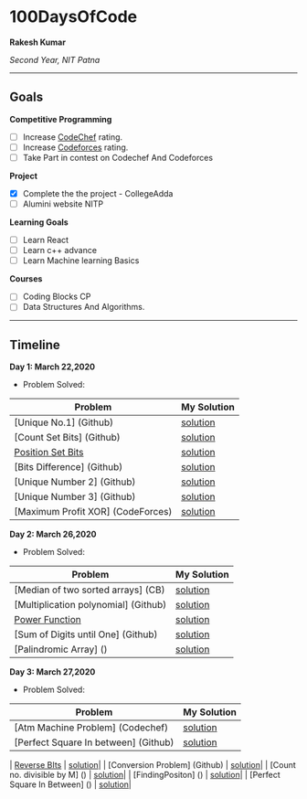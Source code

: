 # 100DaysOfCode

**Rakesh Kumar**

*Second Year, NIT Patna*

---

## Goals

**Competitive Programming**
- [ ] Increase [CodeChef](https://www.codechef.com/users/rashakdude) rating.
- [ ] Increase [Codeforces](https://codeforces.com/profile/RajatAgrawal) rating.
- [ ] Take Part in contest on Codechef And Codeforces

**Project**
- [x] Complete the the project - CollegeAdda
- [ ] Alumini website NITP

**Learning Goals**
- [ ] Learn React
- [ ] Learn c++ advance
- [ ] Learn Machine learning Basics

**Courses**
- [ ] Coding Blocks CP
- [ ] Data Structures And Algorithms.

---

## Timeline

**Day 1: March 22,2020**

- Problem Solved:

|**Problem**| **My Solution**|
|-----------|----------------|
| [Unique No.1] (Github) | [solution](https://github.com/rk9155/100DaysOfCode/blob/master/UniqueNo1.java)|
| [Count Set Bits] (Github) | [solution](https://github.com/rk9155/100DaysOfCode/blob/master/BitsProblem/Countsetbits.java)|
| [Position Set Bits](Github) | [solution](https://github.com/rk9155/100DaysOfCode/blob/master/BitsProblem/PositionSetBits.java)|
| [Bits Difference] (Github) | [solution](https://github.com/rk9155/100DaysOfCode/blob/master/BitsProblem/BitDifference.java)|
| [Unique Number 2] (Github) | [solution](https://github.com/rk9155/100DaysOfCode/blob/master/UniQueNo2.java)|
| [Unique Number 3] (Github) | [solution](https://github.com/rk9155/100DaysOfCode/blob/master/UniQueNo3.java)|
| [Maximum Profit XOR] (CodeForces) | [solution](https://github.com/rk9155/100DaysOfCode/blob/master/MaxXoR.java)|


**Day 2: March 26,2020**

- Problem Solved:

|**Problem**| **My Solution**|
|-----------|----------------|
| [Median of two sorted arrays] (CB) | [solution](https://github.com/rk9155/100DaysOfCode/blob/master/MedianOfTwoSortedarray.java)|
| [Multiplication polynomial] (Github) | [solution](https://github.com/rk9155/100DaysOfCode/blob/master/MultiplicationOfPolynomial.java)|
| [Power Function](CB) | [solution](https://github.com/rk9155/100DaysOfCode/blob/master/Power.cpp)|
| [Sum of Digits until One] (Github) | [solution](https://github.com/rk9155/100DaysOfCode/blob/master/SumOfDigitsUntilOne.java)|
| [Palindromic Array] () | [solution](https://github.com/rk9155/100DaysOfCode/blob/master/PalindromicArray.java)|

**Day 3: March 27,2020**

- Problem Solved:

|**Problem**| **My Solution**|
|-----------|----------------|
| [Atm Machine Problem] (Codechef) | [solution](https://github.com/rk9155/100DaysOfCode/blob/master/AtmMachine.java)|
| [Perfect Square In between] (Github) | [solution](https://github.com/rk9155/100DaysOfCode/blob/master/PerfectSquareInBetween.java)|

| [Reverse BIts](CB) | [solution](https://github.com/rk9155/100DaysOfCode/blob/master/ReverseBits.java)|
| [Conversion Problem] (Github) | [solution](https://github.com/rk9155/100DaysOfCode/blob/master/Convert0TO5.java)|
| [Count no. divisible by M] () | [solution](https://github.com/rk9155/100DaysOfCode/blob/master/CountNoDivisiblebyM.java)|
| [FindingPositon] () | [solution](https://github.com/rk9155/100DaysOfCode/blob/master/FindingPosition.java)|
| [Perfect Square In Between] () | [solution](https://github.com/rk9155/100DaysOfCode/blob/master/PerfectSquareInBetween.java)|



